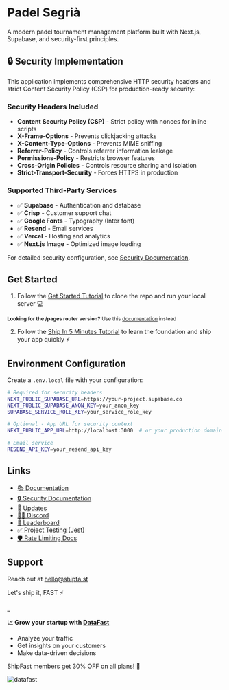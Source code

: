 # Padel Segrià

A modern padel tournament management platform built with Next.js, Supabase, and security-first principles.

## 🔒 Security Implementation

This application implements comprehensive HTTP security headers and strict Content Security Policy (CSP) for production-ready security:

### Security Headers Included
- **Content Security Policy (CSP)** - Strict policy with nonces for inline scripts
- **X-Frame-Options** - Prevents clickjacking attacks
- **X-Content-Type-Options** - Prevents MIME sniffing
- **Referrer-Policy** - Controls referrer information leakage
- **Permissions-Policy** - Restricts browser features
- **Cross-Origin Policies** - Controls resource sharing and isolation
- **Strict-Transport-Security** - Forces HTTPS in production

### Supported Third-Party Services
- ✅ **Supabase** - Authentication and database
- ✅ **Crisp** - Customer support chat
- ✅ **Google Fonts** - Typography (Inter font)
- ✅ **Resend** - Email services
- ✅ **Vercel** - Hosting and analytics
- ✅ **Next.js Image** - Optimized image loading

For detailed security configuration, see [Security Documentation](./docs/SECURITY.md).

## Get Started

1. Follow the [Get Started Tutorial](https://shipfa.st/docs) to clone the repo and run your local server 💻

<sub>**Looking for the /pages router version?** Use this [documentation](https://shipfa.st/docs-old) instead</sub>

2. Follow the [Ship In 5 Minutes Tutorial](https://shipfa.st/docs/tutorials/ship-in-5-minutes) to learn the foundation and ship your app quickly ⚡️

## Environment Configuration

Create a `.env.local` file with your configuration:

```bash
# Required for security headers
NEXT_PUBLIC_SUPABASE_URL=https://your-project.supabase.co
NEXT_PUBLIC_SUPABASE_ANON_KEY=your_anon_key
SUPABASE_SERVICE_ROLE_KEY=your_service_role_key

# Optional - App URL for security context
NEXT_PUBLIC_APP_URL=http://localhost:3000  # or your production domain

# Email service
RESEND_API_KEY=your_resend_api_key
```

## Links

-   [📚 Documentation](https://shipfa.st/docs)
-   [🔒 Security Documentation](./docs/SECURITY.md)
-   [📣 Updates](https://shipfast.beehiiv.com/)
-   [🧑‍💻 Discord](https://shipfa.st/dashboard)
-   [🥇 Leaderboard](https://shipfa.st/leaderboard)
 -   [✅ Project Testing (Jest)](./docs/testing.md)
 -   [🛡️ Rate Limiting Docs](./docs/rate-limiting.md)

## Support

Reach out at hello@shipfa.st

Let's ship it, FAST ⚡️

\_

**📈 Grow your startup with [DataFast](https://datafa.st?ref=shipfast_readme)**

-   Analyze your traffic
-   Get insights on your customers
-   Make data-driven decisions

ShipFast members get 30% OFF on all plans! 🎁

![datafast](https://github.com/user-attachments/assets/2a9710f8-9a39-4593-b4bf-9ee933529870)
